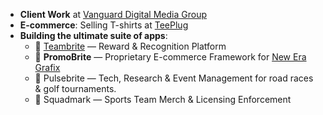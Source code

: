 - **Client Work** at [Vanguard Digital Media Group](https://vanguard.to)  
- **E-commerce**: Selling T-shirts at [TeePlug](https://teeplug.ca)  
- **Building the ultimate suite of apps**:
  - 🔹 [Teambrite](https://teambrite.com) — Reward & Recognition Platform  
  - 🔹 **PromoBrite** — Proprietary E-commerce Framework for [New Era Grafix](https://newerasite.com)  
  - 🔹 Pulsebrite — Tech, Research & Event Management for road races & golf tournaments.  
  - 🔹 Squadmark — Sports Team Merch & Licensing Enforcement  
